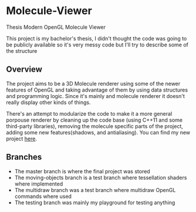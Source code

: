 Molecule-Viewer
===============

Thesis Modern OpenGL Molecule Viewer

This project is my bachelor's thesis, I didn't thought the code was going to be publicly available so it's very messy code but I'll try to describe some of the structure

Overview
--------
The project aims to be a 3D Molecule renderer using some of the newer features of OpenGL and taking advantage of them by using data structures and programming logic. Since it's mainly and molecule renderer it doesn't really display other kinds of things.

There's an attempt to modularize the code to make it a more general porpouse renderer by cleaning up the code base (using C++11 and some third-party libraries), removing the molecule specific parts of the project, adding some new features(shadows, and antialiasing). You can find my new project [here](https://github.com/fernandomv3/post3D).


Branches
--------

 * The master branch is where the final project was stored
 * The moving-objects branch is a test branch where tessellation shaders where implemented
 * The multidraw branch was a test branch where multidraw OpenGL commands where used
 * The testing branch was mainly my playground for testing anything

